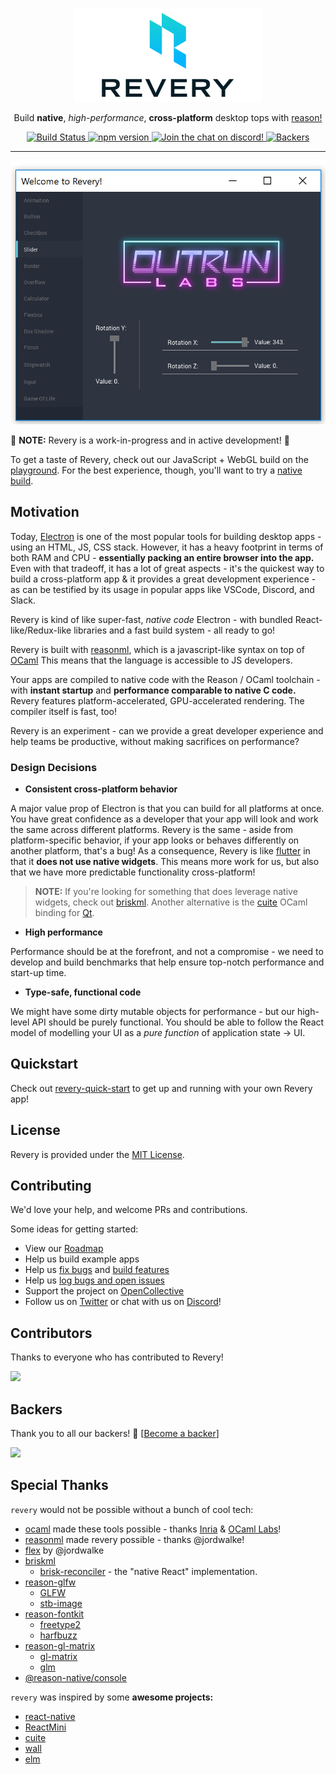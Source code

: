<p align="center">
	<a href="https://www.outrunlabs.com/revery" title="Revery">
		<img src="./assets/logo.png" alt="Logo">
	</a>
</p>

<p align="center">
  <span>Build <b>native</b>, <i>high-performance</i>, <b>cross-platform</b> desktop tops with <a href="https://reasonml.github.io">reason!</a></span>
</p>

<p align="center">
  <a href="https://dev.azure.com/revery-ui/revery/_build/latest?definitionId=2?branchName=master">
    <img src="https://dev.azure.com/revery-ui/revery/_apis/build/status/revery-ui.revery?branchName=master" alt="Build Status"/>
  </a>
  <a href="https://badge.fury.io/js/revery">
    <img src="https://badge.fury.io/js/revery.svg" alt="npm version"/>
  </a>
  <a href="https://discord.gg/4pxY5Cp">
    <img src="https://img.shields.io/discord/526111832478449695.svg" alt="Join the chat on discord!"/>
  </a>
  <a href="#backers">
    <img src="https://opencollective.com/revery/backers/badge.svg" alt="Backers"/>
  </a>
</p>

---

<p align="center">
	<a href="https://www.outrunlabs.com/revery/playground" title="Playground">
		<img src="./assets/screenshot.png" alt="Slider components">
	</a>
</p>

:construction: __NOTE:__ Revery is a work-in-progress and in active development! :construction:

To get a taste of Revery, check out our JavaScript + WebGL build on the [playground](https://outrunlabs.com/revery/playground). For the best experience, though, you'll want to try a [native build](https://github.com/revery-ui/revery/wiki/Building-&-Installing).

## Motivation

Today, [Electron](https://electronjs.org/) is one of the most popular tools for building desktop apps - using an HTML, JS, CSS stack. However, it has a heavy footprint in terms of both RAM and CPU - __essentially packing an entire browser into the app.__ Even with that tradeoff, it has a lot of great aspects - it's the quickest way to build a cross-platform app & it provides a great development experience - as can be testified by its usage in popular apps like VSCode, Discord, and Slack.

Revery is kind of like super-fast, _native code_ Electron - with bundled React-like/Redux-like libraries and a fast build system - all ready to go!

Revery is built with [reasonml](https://reasonml.github.io), which is a javascript-like syntax on top of [OCaml](https://ocaml.org) This means that the language is accessible to JS developers.

Your apps are compiled to native code with the Reason / OCaml toolchain - with __instant startup__ and __performance comparable to native C code.__ Revery features platform-accelerated, GPU-accelerated rendering. The compiler itself is fast, too!

Revery is an experiment - can we provide a great developer experience and help teams be productive, without making sacrifices on performance?

### Design Decisions

- __Consistent cross-platform behavior__

A major value prop of Electron is that you can build for all platforms at once. You have great confidence as a developer that your app will look and work the same across different platforms. Revery is the same - aside from platform-specific behavior, if your app looks or behaves differently on another platform, that's a bug! As a consequence, Revery is like [flutter](https://flutter.io) in that it __does not use native widgets__. This means more work for us, but also that we have more predictable functionality cross-platform!

> __NOTE:__ If you're looking for something that does leverage native widgets, check out [briskml](https://github.com/briskml/brisk). Another alternative is the [cuite](https://github.com/let-def/cuite) OCaml binding for [Qt](https://github.com/let-def/cuite).

- __High performance__

Performance should be at the forefront, and not a compromise - we need to develop and build benchmarks that help ensure top-notch performance and start-up time.

- __Type-safe, functional code__

We might have some dirty mutable objects for performance - but our high-level API should be purely functional. You should be able to follow the React model of modelling your UI as a _pure function_ of application state -> UI.

## Quickstart

Check out [revery-quick-start](https://github.com/revery-ui/revery-quick-start) to get up and running with your own Revery app!

## License

Revery is provided under the [MIT License](LICENSE).

## Contributing

We'd love your help, and welcome PRs and contributions.

Some ideas for getting started:
- View our [Roadmap](https://github.com/revery-ui/revery/wiki/Roadmap)
- Help us build example apps
- Help us [fix bugs](https://github.com/revery-ui/revery/issues?utf8=%E2%9C%93&q=is%3Aissue+is%3Aopen+label%3A%22help+wanted%22+label%3A%22bug%22) and [build features](https://github.com/revery-ui/revery/issues?utf8=%E2%9C%93&q=is%3Aissue+is%3Aopen+label%3A%22help+wanted%22++-label%3Abug)
- Help us [log bugs and open issues](https://github.com/bryphe/revery/issues/new)
- Support the project on [OpenCollective](https://opencollective.com/revery)
- Follow us on [Twitter](https://twitter.com/reveryui) or chat with us on [Discord](https://discord.gg/UvQ2cFn)!

## Contributors

Thanks to everyone who has contributed to Revery!

<a href="https://github.com/revery-ui/revery/graphs/contributors"><img src="https://opencollective.com/revery/contributors.svg?width=890&button=false" /></a>

## Backers

Thank you to all our backers! 🙏 [[Become a backer](https://opencollective.com/revery#backer)]

<a href="https://opencollective.com/revery#backers" target="_blank"><img src="https://opencollective.com/revery/backers.svg?width=890"></a>


## Special Thanks

`revery` would not be possible without a bunch of cool tech:
- [ocaml](https://ocaml.org) made these tools possible - thanks [Inria](http://gallium.inria.fr/) & [OCaml Labs](http://ocamllabs.io/)!
- [reasonml](https://reasonml.github.io) made revery possible - thanks @jordwalke!
- [flex](https://github.com/jordwalke/flex) by @jordwalke
- [briskml](https://github.com/briskml)
    - [brisk-reconciler](https://github.com/briskml/brisk-reconciler) - the "native React" implementation.
- [reason-glfw](https://github.com/bryphe/reason-glfw)
    - [GLFW](https://www.glfw.org)
    - [stb-image](https://github.com/nothings/stb)
- [reason-fontkit](https://github.com/bryphe/reason-fontkit)
    - [freetype2](https://www.freetype.org)
    - [harfbuzz](https://www.freedesktop.org/wiki/Software/HarfBuzz)
- [reason-gl-matrix](https://github.com/bryphe/reason-gl-matrix)
    - [gl-matrix](http://glmatrix.net)
    - [glm](https://glm.g-truc.net/0.9.9/index.html)
- [@reason-native/console](https://github.com/facebookexperimental/reason-native/tree/master/src/console)

`revery` was inspired by some __awesome projects:__
- [react-native](https://facebook.github.io/react-native/)
- [ReactMini](https://github.com/reasonml/reason-react/tree/master/ReactMini)
- [cuite](https://github.com/let-def/cuite)
- [wall](https://github.com/let-def/wall)
- [elm](https://elm-lang.org/)
